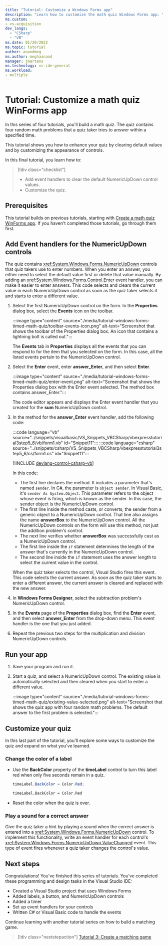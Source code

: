 ```yaml
---
title: "Tutorial: Customize a Windows Forms app"
description: "Learn how to customize the math quiz Windows Forms app. You'll also use the Visual Studio IDE to add event handlers to clear values."
ms.custom: 
- vs-acquisition
dev_langs:
  - "CSharp"
  - "VB"
ms.date: 01/20/2022
ms.topic: tutorial
author: anandmeg
ms.author: meghaanand
manager: jmartens
ms.technology: vs-ide-general
ms.workload:
- multiple
---
```


# Tutorial: Customize a math quiz WinForms app

In this series of four tutorials, you'll build a math quiz. The quiz contains four random math problems that a quiz taker tries to answer within a specified time.

This tutorial shows you how to enhance your quiz by clearing default values and by customizing the appearance of controls.

In this final tutorial, you learn how to:

> [!div class="checklist"]
> - Add event handlers to clear the default NumericUpDown control values.
> - Customize the quiz.

## Prerequisites

This tutorial builds on previous tutorials, starting with [Create a math quiz WinForms app](tutorial-windows-forms-math-quiz-create-project-add-controls.md). If you haven't completed those tutorials, go through them first.

## Add Event handlers for the NumericUpDown controls

The quiz contains <xref:System.Windows.Forms.NumericUpDown> controls that quiz takers use to enter numbers. When you enter an answer, you either need to select the default value first or delete that value manually. By adding an <xref:System.Windows.Forms.Control.Enter> event handler, you can make it easier to enter answers. This code selects and clears the current value in each NumericUpDown control as soon as the quiz taker selects it and starts to enter a different value.

1. Select the first NumericUpDown control on the form. In the **Properties** dialog box, select the **Events** icon on the toolbar.

   :::image type="content" source="./media/tutorial-windows-forms-timed-math-quiz/toolbar-events-icon.png" alt-text="Screenshot that shows the toolbar of the Properties dialog box. An icon that contains a lightning bolt is called out.":::

   The **Events** tab in **Properties** displays all the events that you can respond to for the item that you selected on the form. In this case, all the listed events pertain to the NumericUpDown control.

1. Select the **Enter** event, enter **answer_Enter**, and then select **Enter**.

   :::image type="content" source="./media/tutorial-windows-forms-timed-math-quiz/enter-event.png" alt-text="Screenshot that shows the Properties dialog box with the Enter event selected. The method box contains answer_Enter.":::

   The code editor appears and displays the Enter event handler that you created for the **sum** NumericUpDown control.

1. In the method for the **answer_Enter** event handler, add the following code:

   :::code language="vb" source="../snippets/visualbasic/VS_Snippets_VBCSharp/vbexpresstutorial3step5_6/vb/form1.vb" id="Snippet11":::
   :::code language="csharp" source="../snippets/csharp/VS_Snippets_VBCSharp/vbexpresstutorial3step5_6/cs/form1.cs" id="Snippet11":::

   [!INCLUDE [devlang-control-csharp-vb](./includes/devlang-control-csharp-vb.md)]

   In this code:

   - The first line declares the method. It includes a parameter that's named `sender`. In C#, the parameter is `object sender`. In Visual Basic, it's `sender As System.Object`. This parameter refers to the object whose event is firing, which is known as the sender. In this case, the sender object is the NumericUpDown control. 
   - The first line inside the method casts, or converts, the sender from a generic object to a NumericUpDown control. That line also assigns the name **answerBox** to the NumericUpDown control. All the NumericUpDown controls on the form will use this method, not just the addition problem's control.
   - The next line verifies whether **answerBox** was successfully cast as a NumericUpDown control.
   - The first line inside the `if` statement determines the length of the answer that's currently in the NumericUpDown control.
   - The second line inside the `if` statement uses the answer length to select the current value in the control.

   When the quiz taker selects the control, Visual Studio fires this event. This code selects the current answer. As soon as the quiz taker starts to enter a different answer, the current answer is cleared and replaced with the new answer.

1. In **Windows Forms Designer**, select the subtraction problem's NumericUpDown control.

1. In the **Events** page of the **Properties** dialog box, find the **Enter** event, and then select **answer_Enter** from the drop-down menu. This event handler is the one that you just added.

1. Repeat the previous two steps for the multiplication and division NumericUpDown controls.

## Run your app

1. Save your program and run it.

1. Start a quiz, and select a NumericUpDown control. The existing value is automatically selected and then cleared when you start to enter a different value.

   :::image type="content" source="./media/tutorial-windows-forms-timed-math-quiz/existing-value-selected.png" alt-text="Screenshot that shows the quiz app with four random math problems. The default answer to the first problem is selected.":::

## Customize your quiz

In this last part of the tutorial, you'll explore some ways to customize the quiz and expand on what you've learned.

### Change the color of a label

- Use the **BackColor** property of the **timeLabel** control to turn this label red when only five seconds remain in a quiz.

  ```csharp
  timeLabel.BackColor = Color.Red;
  ```

  ```vb
  timeLabel.BackColor = Color.Red
  ```

- Reset the color when the quiz is over.

### Play a sound for a correct answer

Give the quiz taker a hint by playing a sound when the correct answer is entered into a <xref:System.Windows.Forms.NumericUpDown> control. To implement this functionality, write an event handler for each control's <xref:System.Windows.Forms.NumericUpDown.ValueChanged> event. This type of event fires whenever a quiz taker changes the control's value.

## Next steps

Congratulations! You've finished this series of tutorials. You've completed these programming and design tasks in the Visual Studio IDE:

- Created a Visual Studio project that uses Windows Forms
- Added labels, a button, and NumericUpDown controls
- Added a timer
- Set up event handlers for your controls
- Written C# or Visual Basic code to handle the events

Continue learning with another tutorial series on how to build a matching game.
> [!div class="nextstepaction"]
> [Tutorial 3: Create a matching game](tutorial-windows-forms-create-match-game.md)